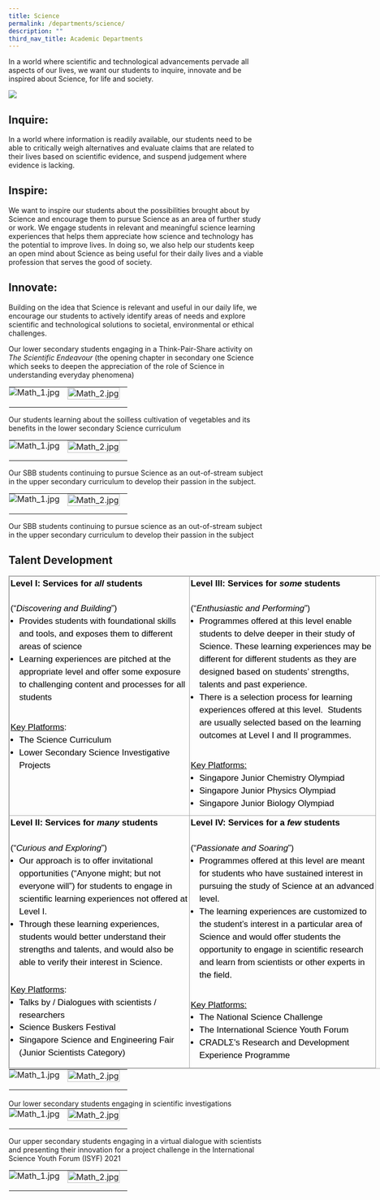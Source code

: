 ```yaml
---
title: Science
permalink: /departments/science/
description: ""
third_nav_title: Academic Departments
---
```

In a world where scientific and technological advancements pervade all aspects of our lives, we want our students to inquire, innovate and be inspired about Science, for life and society. 

![](/images/Science/Department_programmes/picture15.png)
	
Inquire:
--------
In a world where information is readily available, our students need to be able to critically weigh alternatives and evaluate claims that are related to their lives based on scientific evidence, and suspend judgement where evidence is lacking. 

Inspire:
---------
We want to inspire our students about the possibilities brought about by Science and encourage them to pursue Science as an area of further study or work. We engage students in relevant and meaningful science learning experiences that helps them appreciate how science and technology has the potential to improve lives. In doing so, we also help our students keep an open mind about Science as being useful for their daily lives and a viable profession that serves the good of society. 



Innovate:
---------

Building on the idea that Science is relevant and useful in our daily life, we encourage our students to actively identify areas of needs and explore scientific and technological solutions to societal, environmental or ethical challenges. 

Our lower secondary students engaging in a Think-Pair-Share activity on _The Scientific Endeavour_ (the opening chapter in secondary one Science which seeks to deepen the appreciation of the role of Science in understanding everyday phenomena) 

<table class="ive_eobj_center ives_tab_kosong" style="margin: auto;
    outline: 0px;
    padding: 0px;
    border-collapse: collapse;
    clear: both;
    border: 1px solid transparent;
    table-layout: fixed;">
  <tbody style="margin: 0px; outline: 0px; padding: 0px">
    <tr style="margin: 0px; outline: 0px; padding: 0px">
      <td style="margin: 0px;
          outline: 0px;
          padding: 0px 15px 15px 0px;
          vertical-align: top;">
        <img src="/images/Science/Department_programmes/science_3a.jpg" alt="Math_1.jpg" class="ive_eobj_center" style="width=">
      </td>
      <td style="margin: 0px;
          outline: 0px;
          padding: 0px 15px 15px 0px;
          vertical-align: top;">
        <img src="/images/Science/Department_programmes/science_3b.jpg" width="100%" alt="Math_2.jpg" class="ive_eobj_center" style="width=">
      </td>
    </tr>
  </tbody>
</table>


Our students learning about the soilless cultivation of vegetables and its benefits in the lower secondary Science curriculum

<table style="margin: auto;
    outline: 0px;
    padding: 0px;
    border-collapse: collapse;
    clear: both;
    border: 1px solid transparent;
    table-layout: fixed;" class="ive_eobj_center ives_tab_kosong">
  <tbody style="margin: 0px; outline: 0px; padding: 0px">
    <tr style="margin: 0px; outline: 0px; padding: 0px">
      <td style="margin: 0px;
          outline: 0px;
          padding: 0px 15px 15px 0px;
          vertical-align: top;">
        <img style="width=" class="ive_eobj_center" alt="Math_1.jpg" src="/images/Science/Department_programmes/science_4a.jpg">
      </td>
      <td style="margin: 0px;
          outline: 0px;
          padding: 0px 15px 15px 0px;
          vertical-align: top;">
        <img style="width=" class="ive_eobj_center" alt="Math_2.jpg" width="100%" src="/images/Science/Department_programmes/science_4b.jpg">
      </td>
    </tr>
  </tbody>
</table>

Our SBB students continuing to pursue Science as an out-of-stream subject in the upper secondary curriculum to develop their passion in the subject.
<table style="margin: auto;
    outline: 0px;
    padding: 0px;
    border-collapse: collapse;
    clear: both;
    border: 1px solid transparent;
    table-layout: fixed;" class="ive_eobj_center ives_tab_kosong">
  <tbody style="margin: 0px; outline: 0px; padding: 0px">
    <tr style="margin: 0px; outline: 0px; padding: 0px">
      <td style="margin: 0px;
          outline: 0px;
          padding: 0px 15px 15px 0px;
          vertical-align: top;">
        <img style="width=" class="ive_eobj_center" alt="Math_1.jpg" src="/images/Science/Department_programmes/science_3a.jpg">
      </td>
      <td style="margin: 0px;
          outline: 0px;
          padding: 0px 15px 15px 0px;
          vertical-align: top;">
        <img style="width=" class="ive_eobj_center" alt="Math_2.jpg" width="100%" src="/images/Science/Department_programmes/science_3b.jpg">
      </td>
    </tr>
  </tbody>
</table>


Our SBB students continuing to pursue science as an out-of-stream subject in the upper secondary curriculum to develop their passion in the subject

Talent Development
------------------

<table class="iveo_table ives_tab_simple3" style="margin: 0px;
    outline: 0px;
    padding: 0px;
    border-collapse: collapse;
    border: 1px solid rgb(170, 170, 170);
    width: 840px;">
  <tbody style="margin: 0px; outline: 0px; padding: 0px">
    <tr style="margin: 0px; outline: 0px; padding: 0px">
      <td width="350" valign="top" style="margin: 0px;
          outline: 0px;
          padding: 2px;
          text-align: center;
          border: 1px solid rgb(170, 170, 170);">
        <div style="margin: 0px;
            outline: 0px;
            padding: 0px;
            line-height: 24.99px;
            color: rgb(0, 0, 0);
            font-family: Helvetica, sans-serif;
            font-size: 17px;
            font-weight: 400;
            text-align: left;">
          <strong style="margin: 0px;
              outline: 0px;
              padding: 0px;
              background-color: initial;">Level I: Services for<span>&nbsp;</span><em style="margin: 0px; outline: 0px; padding: 0px">all</em><span>&nbsp;</span>students</strong>
        </div>
        <div style="margin: 0px;
            outline: 0px;
            padding: 0px;
            line-height: 24.99px;
            color: rgb(0, 0, 0);
            font-family: Helvetica, sans-serif;
            font-size: 17px;
            font-weight: 400;
            text-align: left;">
          <span style="margin: 0px;
              outline: 0px;
              padding: 0px;
              background-color: initial;"><br style="margin: 0px; outline: 0px; padding: 0px"></span>
        </div>
        <div style="margin: 0px;
            outline: 0px;
            padding: 0px;
            line-height: 24.99px;
            color: rgb(0, 0, 0);
            font-family: Helvetica, sans-serif;
            font-size: 17px;
            font-weight: 400;
            text-align: left;">
          <span style="margin: 0px;
              outline: 0px;
              padding: 0px;
              background-color: initial;">(“</span><em style="margin: 0px;
              outline: 0px;
              padding: 0px;
              background-color: initial;">Discovering and Building</em><span style="margin: 0px;
              outline: 0px;
              padding: 0px;
              background-color: initial;">”)</span>
        </div>
        <div style="margin: 0px;
            outline: 0px;
            padding: 0px;
            line-height: 24.99px;
            color: rgb(0, 0, 0);
            font-family: Helvetica, sans-serif;
            font-size: 17px;
            font-weight: 400;
            text-align: left;">
          <ul style="margin: 0px 0px 0.5em 1em; outline: 0px; padding: 0px">
            <li style="margin: 0px; outline: 0px; padding: 0px">
              Provides students with foundational skills and tools, and exposes
              them to different areas of science<span style="margin: 0px;
                  outline: 0px;
                  padding: 0px;
                  background-color: initial;"></span>
            </li>
            <li style="margin: 0px; outline: 0px; padding: 0px">
              Learning experiences are pitched at the appropriate level and
              offer some exposure to challenging content and processes for all
              students
            </li>
          </ul>
        </div>
        <div style="margin: 0px;
            outline: 0px;
            padding: 0px;
            line-height: 24.99px;
            color: rgb(0, 0, 0);
            font-family: Helvetica, sans-serif;
            font-size: 17px;
            font-weight: 400;
            text-align: left;">
          <br style="margin: 0px; outline: 0px; padding: 0px">
        </div>
        <div style="margin: 0px;
            outline: 0px;
            padding: 0px;
            line-height: 24.99px;
            color: rgb(0, 0, 0);
            font-family: Helvetica, sans-serif;
            font-size: 17px;
            font-weight: 400;
            text-align: left;">
          <u style="margin: 0px;
              outline: 0px;
              padding: 0px;
              background-color: initial;">Key Platforms</u><span style="margin: 0px;
              outline: 0px;
              padding: 0px;
              background-color: initial;">:</span>
        </div>
        <div style="margin: 0px;
            outline: 0px;
            padding: 0px;
            line-height: 24.99px;
            color: rgb(0, 0, 0);
            font-family: Helvetica, sans-serif;
            font-size: 17px;
            font-weight: 400;
            text-align: left;">
          <ul style="margin: 0px 0px 0.5em 1em; outline: 0px; padding: 0px">
            <li style="margin: 0px; outline: 0px; padding: 0px">
              <span style="margin: 0px;
                  outline: 0px;
                  padding: 0px;
                  background-color: initial;">The Science Curriculum</span>
            </li>
            <li style="margin: 0px; outline: 0px; padding: 0px">
                Lower Secondary Science Investigative Projects
            </li>
            <span style="margin: 0px;
                outline: 0px;
                padding: 0px;
                background-color: initial;"></span>
          </ul>
        </div>
      </td>
      <td width="362" valign="top" style="margin: 0px;
          outline: 0px;
          padding: 2px;
          text-align: center;
          border: 1px solid rgb(170, 170, 170);">
        <div style="margin: 0px;
            outline: 0px;
            padding: 0px;
            line-height: 24.99px;
            color: rgb(0, 0, 0);
            font-family: Helvetica, sans-serif;
            font-size: 17px;
            font-weight: 400;
            text-align: left;">
          <strong style="margin: 0px;
              outline: 0px;
              padding: 0px;
              background-color: initial;">Level III: Services for<span>&nbsp;</span><em style="margin: 0px; outline: 0px; padding: 0px">some</em><span>&nbsp;</span>students</strong>
        </div>
        <div style="margin: 0px;
            outline: 0px;
            padding: 0px;
            line-height: 24.99px;
            color: rgb(0, 0, 0);
            font-family: Helvetica, sans-serif;
            font-size: 17px;
            font-weight: 400;
            text-align: left;">
          <span style="margin: 0px;
              outline: 0px;
              padding: 0px;
              background-color: initial;"><br style="margin: 0px; outline: 0px; padding: 0px"></span>
        </div>
        <div style="margin: 0px;
            outline: 0px;
            padding: 0px;
            line-height: 24.99px;
            color: rgb(0, 0, 0);
            font-family: Helvetica, sans-serif;
            font-size: 17px;
            font-weight: 400;
            text-align: left;">
          <span style="margin: 0px;
              outline: 0px;
              padding: 0px;
              background-color: initial;">(“</span><em style="margin: 0px;
              outline: 0px;
              padding: 0px;
              background-color: initial;">Enthusiastic and Performing</em><span style="margin: 0px;
              outline: 0px;
              padding: 0px;
              background-color: initial;">”)</span>
        </div>
        <div style="margin: 0px;
            outline: 0px;
            padding: 0px;
            line-height: 24.99px;
            color: rgb(0, 0, 0);
            font-family: Helvetica, sans-serif;
            font-size: 17px;
            font-weight: 400;
            text-align: left;">
          <ul style="margin: 0px 0px 0.5em 1em; outline: 0px; padding: 0px">
            <li style="margin: 0px; outline: 0px; padding: 0px">
              <span style="margin: 0px;
                  outline: 0px;
                  padding: 0px;
                  background-color: initial;">Programmes offered at this level enable students to delve
                deeper in their study of Science. These learning experiences may
                be different for different students as they are designed based
                on students’ strengths, talents and past experience.&nbsp;</span>
            </li>
            <li style="margin: 0px; outline: 0px; padding: 0px">
              There is a selection process for learning experiences offered at
              this level.&nbsp; Students are usually selected based on the
              learning outcomes at Level I and II programmes.
            </li>
          </ul>
        </div>
        <div style="margin: 0px;
            outline: 0px;
            padding: 0px;
            line-height: 24.99px;
            color: rgb(0, 0, 0);
            font-family: Helvetica, sans-serif;
            font-size: 17px;
            font-weight: 400;
            text-align: left;">
          <br style="margin: 0px; outline: 0px; padding: 0px">
        </div>
        <u style="margin: 0px; outline: 0px; padding: 0px"><div style="margin: 0px;
              outline: 0px;
              padding: 0px;
              line-height: 24.99px;
              color: rgb(0, 0, 0);
              font-family: Helvetica, sans-serif;
              font-size: 17px;
              font-weight: 400;
              text-align: left;">
            <u style="margin: 0px;
                outline: 0px;
                padding: 0px;
                background-color: initial;">Key Platforms</u><span style="margin: 0px;
                outline: 0px;
                padding: 0px;
                background-color: initial;">:</span>
          </div></u>
        <div style="margin: 0px;
            outline: 0px;
            padding: 0px;
            line-height: 24.99px;
            color: rgb(0, 0, 0);
            font-family: Helvetica, sans-serif;
            font-size: 17px;
            font-weight: 400;
            text-align: left;">
          <ul style="margin: 0px 0px 0.5em 1em; outline: 0px; padding: 0px">
            <li style="margin: 0px; outline: 0px; padding: 0px">
              <span style="margin: 0px;
                  outline: 0px;
                  padding: 0px;
                  background-color: initial;">Singapore Junior Chemistry Olympiad</span>
            </li>
            <li style="margin: 0px; outline: 0px; padding: 0px">
                Singapore Junior Physics Olympiad
            </li>
            <li style="margin: 0px; outline: 0px; padding: 0px">
                Singapore Junior Biology Olympiad
            </li>
            <span style="margin: 0px;
                outline: 0px;
                padding: 0px;
                background-color: initial;"></span>
          </ul>
        </div>
      </td>
    </tr>
    <tr style="margin: 0px; outline: 0px; padding: 0px">
      <td width="350" valign="top" style="margin: 0px;
          outline: 0px;
          padding: 2px;
          text-align: center;
          border: 1px solid rgb(170, 170, 170);">
        <div style="margin: 0px;
            outline: 0px;
            padding: 0px;
            line-height: 24.99px;
            color: rgb(0, 0, 0);
            font-family: Helvetica, sans-serif;
            font-size: 17px;
            font-weight: 400;
            text-align: left;">
          <strong style="margin: 0px;
              outline: 0px;
              padding: 0px;
              background-color: initial;">Level II: Services for<span>&nbsp;</span><em style="margin: 0px; outline: 0px; padding: 0px">many</em><span>&nbsp;</span>students</strong>
        </div>
        <div style="margin: 0px;
            outline: 0px;
            padding: 0px;
            line-height: 24.99px;
            color: rgb(0, 0, 0);
            font-family: Helvetica, sans-serif;
            font-size: 17px;
            font-weight: 400;
            text-align: left;">
          <span style="margin: 0px;
              outline: 0px;
              padding: 0px;
              background-color: initial;"><br style="margin: 0px; outline: 0px; padding: 0px"></span>
        </div>
        <div style="margin: 0px;
            outline: 0px;
            padding: 0px;
            line-height: 24.99px;
            color: rgb(0, 0, 0);
            font-family: Helvetica, sans-serif;
            font-size: 17px;
            font-weight: 400;
            text-align: left;">
          <span style="margin: 0px;
              outline: 0px;
              padding: 0px;
              background-color: initial;">(“</span><em style="margin: 0px;
              outline: 0px;
              padding: 0px;
              background-color: initial;">Curious and Exploring</em><span style="margin: 0px;
              outline: 0px;
              padding: 0px;
              background-color: initial;">”)</span>
        </div>
        <div style="margin: 0px;
            outline: 0px;
            padding: 0px;
            line-height: 24.99px;
            color: rgb(0, 0, 0);
            font-family: Helvetica, sans-serif;
            font-size: 17px;
            font-weight: 400;
            text-align: left;">
          <ul style="margin: 0px 0px 0.5em 1em; outline: 0px; padding: 0px">
            <li style="margin: 0px; outline: 0px; padding: 0px">
              Our approach is to offer invitational opportunities (“Anyone
              might; but not everyone will”) for students to engage in
              scientific learning experiences not offered at Level I.
            </li>
            <li style="margin: 0px; outline: 0px; padding: 0px">
              Through these learning experiences, students would better
              understand their strengths and talents, and would also be able to
              verify their interest in Science.&nbsp;<br style="margin: 0px; outline: 0px; padding: 0px">
            </li>
          </ul>
        </div>
        <br style="margin: 0px; outline: 0px; padding: 0px">
        <div style="margin: 0px;
            outline: 0px;
            padding: 0px;
            line-height: 24.99px;
            color: rgb(0, 0, 0);
            font-family: Helvetica, sans-serif;
            font-size: 17px;
            font-weight: 400;
            text-align: left;">
          <u style="margin: 0px;
              outline: 0px;
              padding: 0px;
              background-color: initial;">Key Platforms</u><span style="margin: 0px;
              outline: 0px;
              padding: 0px;
              background-color: initial;">:</span>
        </div>
        <div style="margin: 0px;
            outline: 0px;
            padding: 0px;
            line-height: 24.99px;
            color: rgb(0, 0, 0);
            font-family: Helvetica, sans-serif;
            font-size: 17px;
            font-weight: 400;
            text-align: left;">
          <ul style="margin: 0px 0px 0.5em 1em; outline: 0px; padding: 0px">
            <li style="margin: 0px; outline: 0px; padding: 0px">
                Talks by / Dialogues with scientists / researchers
            </li>
            <li style="margin: 0px; outline: 0px; padding: 0px">
              <span style="margin: 0px;
                  outline: 0px;
                  padding: 0px;
                  background-color: initial;">Science Buskers Festival</span><br style="margin: 0px; outline: 0px; padding: 0px">
            </li>
            <li style="margin: 0px; outline: 0px; padding: 0px">
                Singapore Science and Engineering Fair (Junior Scientists Category)
            </li>
          </ul>
        </div>
      </td>
      <td width="362" valign="top" style="margin: 0px;
          outline: 0px;
          padding: 2px;
          text-align: center;
          border: 1px solid rgb(170, 170, 170);">
        <div style="margin: 0px;
            outline: 0px;
            padding: 0px;
            line-height: 24.99px;
            color: rgb(0, 0, 0);
            font-family: Helvetica, sans-serif;
            font-size: 17px;
            font-weight: 400;
            text-align: left;">
          <strong style="margin: 0px;
              outline: 0px;
              padding: 0px;
              background-color: initial;">Level IV: Services for a<span>&nbsp;</span><em style="margin: 0px; outline: 0px; padding: 0px">few</em><span>&nbsp;</span>students</strong>
        </div>
        <div style="margin: 0px;
            outline: 0px;
            padding: 0px;
            line-height: 24.99px;
            color: rgb(0, 0, 0);
            font-family: Helvetica, sans-serif;
            font-size: 17px;
            font-weight: 400;
            text-align: left;">
          <span style="margin: 0px;
              outline: 0px;
              padding: 0px;
              background-color: initial;"><br style="margin: 0px; outline: 0px; padding: 0px"></span>
        </div>
        <div style="margin: 0px;
            outline: 0px;
            padding: 0px;
            line-height: 24.99px;
            color: rgb(0, 0, 0);
            font-family: Helvetica, sans-serif;
            font-size: 17px;
            font-weight: 400;
            text-align: left;">
          <span style="margin: 0px;
              outline: 0px;
              padding: 0px;
              background-color: initial;">(“</span><em style="margin: 0px;
              outline: 0px;
              padding: 0px;
              background-color: initial;">Passionate and Soaring</em><span style="margin: 0px;
              outline: 0px;
              padding: 0px;
              background-color: initial;">”)</span>
        </div>
        <div style="margin: 0px;
            outline: 0px;
            padding: 0px;
            line-height: 24.99px;
            color: rgb(0, 0, 0);
            font-family: Helvetica, sans-serif;
            font-size: 17px;
            font-weight: 400;
            text-align: left;">
          <ul style="margin: 0px 0px 0.5em 1em; outline: 0px; padding: 0px">
            <li style="margin: 0px; outline: 0px; padding: 0px">
              <span style="margin: 0px;
                  outline: 0px;
                  padding: 0px;
                  background-color: initial;">Programmes offered at this level are meant for students who
                have sustained interest in pursuing the study of Science at an
                advanced level.</span>
            </li>
            <li style="margin: 0px; outline: 0px; padding: 0px">
              The learning experiences are customized to the student’s interest
              in a particular area of Science and would offer students the
              opportunity to engage in scientific research and learn from
              scientists or other experts in the field.
            </li>
          </ul>
        </div>
        <div style="margin: 0px;
            outline: 0px;
            padding: 0px;
            line-height: 24.99px;
            color: rgb(0, 0, 0);
            font-family: Helvetica, sans-serif;
            font-size: 17px;
            font-weight: 400;
            text-align: left;">
          <span style="margin: 0px;
              outline: 0px;
              padding: 0px;
              background-color: initial;"><br style="margin: 0px; outline: 0px; padding: 0px"></span>
        </div>
        <u style="margin: 0px; outline: 0px; padding: 0px"><div style="margin: 0px;
              outline: 0px;
              padding: 0px;
              line-height: 24.99px;
              color: rgb(0, 0, 0);
              font-family: Helvetica, sans-serif;
              font-size: 17px;
              font-weight: 400;
              text-align: left;">
            <u style="margin: 0px;
                outline: 0px;
                padding: 0px;
                background-color: initial;">Key Platforms</u><span style="margin: 0px;
                outline: 0px;
                padding: 0px;
                background-color: initial;">:</span>
          </div></u>
        <div style="margin: 0px;
            outline: 0px;
            padding: 0px;
            line-height: 24.99px;
            color: rgb(0, 0, 0);
            font-family: Helvetica, sans-serif;
            font-size: 17px;
            font-weight: 400;
            text-align: left;">
          <ul style="margin: 0px 0px 0.5em 1em; outline: 0px; padding: 0px">
            <li style="margin: 0px; outline: 0px; padding: 0px">
                The National Science Challenge<br style="margin: 0px; outline: 0px; padding: 0px">
            </li>
            <li style="margin: 0px; outline: 0px; padding: 0px">
                The International Science Youth Forum
              </li>
            <li style="margin: 0px; outline: 0px; padding: 0px">
                CRADLΣ's Research and Development Experience Programme
              </li>
          </ul>
        </div>
      </td>
    </tr>
  </tbody>
</table>


<table class="ive_eobj_center ives_tab_kosong" style="margin: auto;
    outline: 0px;
    padding: 0px;
    border-collapse: collapse;
    clear: both;
    border: 1px solid transparent;
    table-layout: fixed;">
  <tbody style="margin: 0px; outline: 0px; padding: 0px">
    <tr style="margin: 0px; outline: 0px; padding: 0px">
      <td style="margin: 0px;
          outline: 0px;
          padding: 0px 15px 15px 0px;
          vertical-align: top;">
        <img src="/images/Science/Department_programmes/science_4a.jpg" alt="Math_1.jpg" class="ive_eobj_center" style="width=">
      </td>
      <td style="margin: 0px;
          outline: 0px;
          padding: 0px 15px 15px 0px;
          vertical-align: top;">
        <img src="/images/Science/Department_programmes/science_4b.jpg" width="100%" alt="Math_2.jpg" class="ive_eobj_center" style="width=">
      </td>
    </tr>
  </tbody>
</table>


  







<br>  
Our lower secondary students engaging in scientific investigations
<table style="margin: auto;
    outline: 0px;
    padding: 0px;
    border-collapse: collapse;
    clear: both;
    border: 1px solid transparent;
    table-layout: fixed;" class="ive_eobj_center ives_tab_kosong">
  <tbody style="margin: 0px; outline: 0px; padding: 0px">
    <tr style="margin: 0px; outline: 0px; padding: 0px">
      <td style="margin: 0px;
          outline: 0px;
          padding: 0px 15px 15px 0px;
          vertical-align: top;">
        <img style="width=" class="ive_eobj_center" alt="Math_1.jpg" src="/images/Science/Department_programmes/science_5a.jpg">
      </td>
      <td style="margin: 0px;
          outline: 0px;
          padding: 0px 15px 15px 0px;
          vertical-align: top;">
        <img style="width=" class="ive_eobj_center" alt="Math_2.jpg" width="100%" src="/images/Science/Department_programmes/science_5b.jpg">
      </td>
    </tr>
  </tbody>
</table>

Our upper secondary students engaging in a virtual dialogue with scientists and presenting their innovation for a project challenge in the International Science Youth Forum (ISYF) 2021

  <table class="ive_eobj_center ives_tab_kosong" style="margin: auto;
    outline: 0px;
    padding: 0px;
    border-collapse: collapse;
    clear: both;
    border: 1px solid transparent;
    table-layout: fixed;">
  <tbody style="margin: 0px; outline: 0px; padding: 0px">
    <tr style="margin: 0px; outline: 0px; padding: 0px">
      <td style="margin: 0px;
          outline: 0px;
          padding: 0px 15px 15px 0px;
          vertical-align: top;">
        <img src="/images/Science/Department_programmes/science_6a.jpg" alt="Math_1.jpg" class="ive_eobj_center" style="width=">
      </td>
      <td style="margin: 0px;
          outline: 0px;
          padding: 0px 15px 15px 0px;
          vertical-align: top;">
        <img src="/images/Science/Department_programmes/science_6b.jpg" width="100%" alt="Math_2.jpg" class="ive_eobj_center" style="width=">
      </td>
    </tr>
  </tbody>
</table>